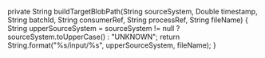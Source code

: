 private String buildTargetBlobPath(String sourceSystem, Double timestamp, String batchId,
                                   String consumerRef, String processRef, String fileName) {
    String upperSourceSystem = sourceSystem != null ? sourceSystem.toUpperCase() : "UNKNOWN";
    return String.format("%s/input/%s", upperSourceSystem, fileName);
}
